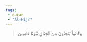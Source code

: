 ```yaml
---
tags: 
 - quran 
 - "Al-Hijr"
---
```


> وَكَانُواْ يَنۡحِتُونَ مِنَ ٱلۡجِبَالِ بُيُوتًا ءَامِنِينَ
